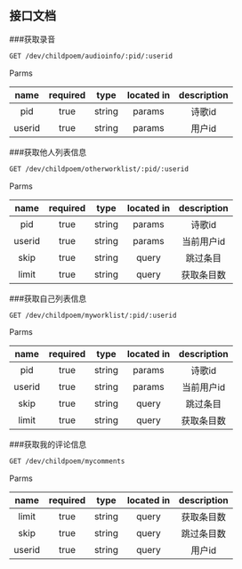 ## 接口文档

###获取录音
```bash
GET /dev/childpoem/audioinfo/:pid/:userid
```
Parms

|name|required|type|located in|description|
|:----:|:--------:|:----:|:----------:|:-----------:|
|pid|true|string|params|诗歌id|
|userid|true|string|params|用户id|

###获取他人列表信息
```bash
GET /dev/childpoem/otherworklist/:pid/:userid
```
Parms

|name|required|type|located in|description|
|:----:|:--------:|:----:|:----------:|:-----------:|
|pid|true|string|params|诗歌id|
|userid|true|string|params|当前用户id|
|skip|true|string|query|跳过条目|
|limit|true|string|query|获取条目数|

###获取自己列表信息
```bash
GET /dev/childpoem/myworklist/:pid/:userid
```
Parms

|name|required|type|located in|description|
|:----:|:--------:|:----:|:----------:|:-----------:|
|pid|true|string|params|诗歌id|
|userid|true|string|params|当前用户id|
|skip|true|string|query|跳过条目|
|limit|true|string|query|获取条目数|

###获取我的评论信息
```bash
GET /dev/childpoem/mycomments
```
Parms

|name|required|type|located in|description|
|:----:|:--------:|:----:|:----------:|:-----------:|
|limit|true|string|query|获取条目数|
|skip|true|string|query|跳过条目数|
|userid|true|string|query|用户id|